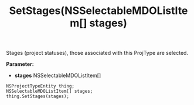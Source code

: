 ﻿---
uid: crmscript_ref_NSProjectTypeEntity_SetStages
title: SetStages(NSSelectableMDOListItem[] stages)
intellisense: NSProjectTypeEntity.SetStages
keywords: NSProjectTypeEntity, GetStages
so.topic: reference
---

Stages (project statuses), those associated with this ProjType are selected.

**Parameter:** 
 - **stages** NSSelectableMDOListItem[]

```crmscript
NSProjectTypeEntity thing;
NSSelectableMDOListItem[] stages;
thing.SetStages(stages);
```

